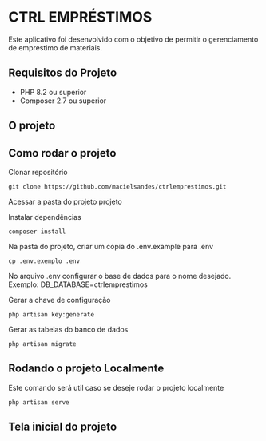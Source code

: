 <h1>CTRL EMPRÉSTIMOS</h1>

Este aplicativo foi desenvolvido com o objetivo de permitir o gerenciamento de emprestimo de materiais.

## Requisitos do Projeto
* PHP 8.2 ou superior
* Composer 2.7 ou superior

<h2>O projeto</h2>

## Como rodar o projeto

Clonar repositório
```
git clone https://github.com/macielsandes/ctrlemprestimos.git
```

Acessar a pasta do projeto projeto

Instalar dependências
```
composer install 
```

Na pasta do projeto, criar um copia do .env.example para .env
```
cp .env.exemplo .env
``` 

No arquivo .env configurar o base de dados para o nome desejado. Exemplo: DB_DATABASE=ctrlemprestimos

Gerar a chave de configuração
```
php artisan key:generate
```

Gerar as tabelas do banco de dados
```
php artisan migrate
```

## Rodando o projeto Localmente
Este comando será util caso se deseje rodar o projeto localmente
```
php artisan serve
```
<h2> Tela inicial do projeto</h2>